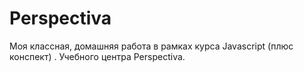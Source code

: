 # Perspectiva
Моя классная, домашняя работа в рамках курса Javascript (плюс конспект) .  Учебного центра Perspectiva.
